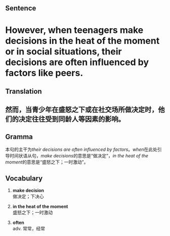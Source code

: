 ## Sentence

<h1>However, when teenagers make decisions in the heat of the moment or in social situations, their decisions are often influenced by factors like peers.</h1>

## Translation

<h2>然而，当青少年在盛怒之下或在社交场所做决定时，他们的决定往往受到同龄人等因素的影响。</h2>

## Gramma     

本句的主干为*their decisions are often influenced by factors*。*when*在此处引导时间状语从句，*make decisions*的意思是“做决定”，*in the heat of the moment*的意思是“盛怒之下；一时激动”。       

## Vocabulary   

1. **make decision**     
做决定；下决心        

2. **in the heat of the moment**         
盛怒之下；一时激动        

3. **often**         
adv. 常常，经常         
